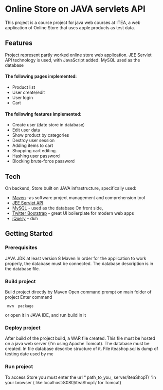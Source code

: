 # Online Store on JAVA servlets API
This project is a course project for java web courses at ITEA, a web application of Online Store that uses apple products as test data.
 ## Features
Project represent partly worked online store web application. JEE Servlet API technology is used, with JavaScript added. MySQL used as the database
#### The following pages implemented:
- Product list
- User create/edit 
- User login
- Cart
#### The following features implemented:
- Create user (date store in database)
- Edit user data
- Show product by categories
- Destroy user session
- Adding items to cart
- Shopping cart editing.
- Hashing user password
- Blocking brute-force password

## Tech
On backend, Store built on JAVA infrastructure, specifically used:
* [Maven] -as software project management and comprehension tool
* [JEE Servlet API]
* [MySQL] - used as the database 
On front side,  
* [Twitter Bootstrap] - great UI boilerplate for modern web apps
* [jQuery] – duh
## Getting Started
### Prerequisites
JAVA JDK at least version 8 
Maven
In order for the application to work properly, the database must be connected. The database description is in the database file.
### Build project
Build project directly by Maven
Open command prompt on main folder of project
Enter command
```
 mvn  package
```
 or open it in JAVA IDE, and run build in it
### Deploy project
After build of the project build, a WAR file created. This file must be hosted on a java web server (I'm using Apache Tomcat).
The database must be created. In file database describe structure of it. File  iteashop.sql is dump of testing date used by me 
### Run project
To access Store you must enter the url  “ path_to_you_ server/iteaShopT/ “in your browser ( like localhost:8080/iteaShopT/  for Tomcat)

[//]: # ()
   [Maven]: < https://maven.apache.org/>
   [JEE Servlet API]: < https://javaee.github.io/servlet-spec/>
   [MySQL]: < https://www.mysql.com/>
   [Twitter Bootstrap]: <http://twitter.github.com/bootstrap/>
   [jQuery]: <http://jquery.com>





